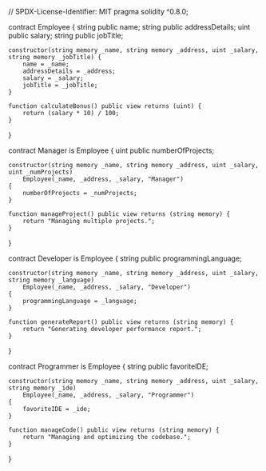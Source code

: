 // SPDX-License-Identifier: MIT
pragma solidity ^0.8.0;

contract Employee {
    string public name;
    string public addressDetails;
    uint public salary;
    string public jobTitle;

    constructor(string memory _name, string memory _address, uint _salary, string memory _jobTitle) {
        name = _name;
        addressDetails = _address;
        salary = _salary;
        jobTitle = _jobTitle;
    }

    function calculateBonus() public view returns (uint) {
        return (salary * 10) / 100;
    }
}

contract Manager is Employee {
    uint public numberOfProjects;

    constructor(string memory _name, string memory _address, uint _salary, uint _numProjects)
        Employee(_name, _address, _salary, "Manager")
    {
        numberOfProjects = _numProjects;
    }

    function manageProject() public view returns (string memory) {
        return "Managing multiple projects.";
    }
}

contract Developer is Employee {
    string public programmingLanguage;

    constructor(string memory _name, string memory _address, uint _salary, string memory _language)
        Employee(_name, _address, _salary, "Developer")
    {
        programmingLanguage = _language;
    }

    function generateReport() public view returns (string memory) {
        return "Generating developer performance report.";
    }
}

contract Programmer is Employee {
    string public favoriteIDE;

    constructor(string memory _name, string memory _address, uint _salary, string memory _ide)
        Employee(_name, _address, _salary, "Programmer")
    {
        favoriteIDE = _ide;
    }

    function manageCode() public view returns (string memory) {
        return "Managing and optimizing the codebase.";
    }
}